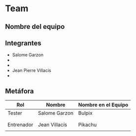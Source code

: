 # Team
## Nombre del equipo

## Integrantes
- Salome Garzon
-
-
- Jean Pierre Villacís
-
## Metáfora
| Rol              | Nombre      | Nombre en el Equipo |
|------------------|-------------|---------------------|
|     Tester  |   Salome Garzon  |  Bulpix    |
|       |     |      |
|       |     |      |
| Entrenador       | Jean Villacís    |  Pikachu    |
|       |     |      |